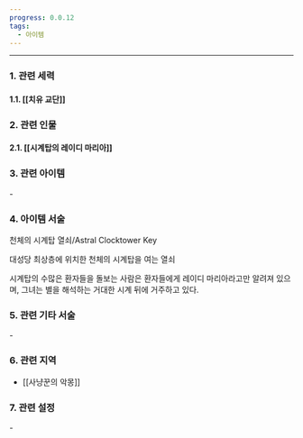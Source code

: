 ```yaml
---
progress: 0.0.12
tags:
  - 아이템
---
```

---
### 1. 관련 세력 
#### 1.1. [[치유 교단]]

### 2. 관련 인물
#### 2.1. [[시계탑의 레이디 마리아]]

### 3. 관련 아이템
\-

### 4. 아이템 서술
천체의 시계탑 열쇠/Astral Clocktower Key

대성당 최상층에 위치한 천체의 시계탑을 여는 열쇠  
  
시계탑의 수많은 환자들을 돌보는 사람은 환자들에게 레이디 마리아라고만 알려져 있으며, 그녀는 별을 해석하는 거대한 시계 뒤에 거주하고 있다.

### 5. 관련 기타 서술
\-

### 6. 관련 지역
- [[사냥꾼의 악몽]]
### 7. 관련 설정
\-